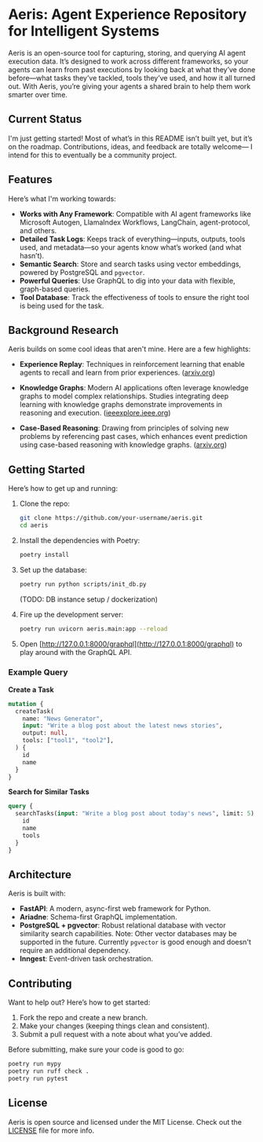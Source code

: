 # Aeris: Agent Experience Repository for Intelligent Systems

Aeris is an open-source tool for capturing, storing, and querying AI agent execution data. It’s designed to work across different frameworks, so your agents can learn from past executions by looking back at what they’ve done before—what tasks they’ve tackled, tools they’ve used, and how it all turned out. With Aeris, you’re giving your agents a shared brain to help them work smarter over time.

## Current Status

I'm just getting started! Most of what’s in this README isn’t built yet, but it’s on the roadmap. Contributions, ideas, and feedback are totally welcome— I intend for this to eventually be a community project.

## Features

Here’s what I'm working towards:

- **Works with Any Framework**: Compatible with AI agent frameworks like Microsoft Autogen, LlamaIndex Workflows, LangChain, agent-protocol, and others.
- **Detailed Task Logs**: Keeps track of everything—inputs, outputs, tools used, and metadata—so your agents know what’s worked (and what hasn’t).
- **Semantic Search**: Store and search tasks using vector embeddings, powered by PostgreSQL and `pgvector`.
- **Powerful Queries**: Use GraphQL to dig into your data with flexible, graph-based queries.
- **Tool Database**: Track the effectiveness of tools to ensure the right tool is being used for the task.

## Background Research

Aeris builds on some cool ideas that aren't mine. Here are a few highlights:

- **Experience Replay**: Techniques in reinforcement learning that enable agents to recall and learn from prior experiences. ([arxiv.org](https://arxiv.org/abs/2007.06700))

- **Knowledge Graphs**: Modern AI applications often leverage knowledge graphs to model complex relationships. Studies integrating deep learning with knowledge graphs demonstrate improvements in reasoning and execution. ([ieeexplore.ieee.org](https://ieeexplore.ieee.org/document/10716359))

- **Case-Based Reasoning**: Drawing from principles of solving new problems by referencing past cases, which enhances event prediction using case-based reasoning with knowledge graphs. ([arxiv.org](https://arxiv.org/abs/2309.12423))

## Getting Started

Here’s how to get up and running:

1. Clone the repo:
   ```bash
   git clone https://github.com/your-username/aeris.git
   cd aeris
   ```

2. Install the dependencies with Poetry:
   ```bash
   poetry install
   ```

3. Set up the database:
   ```bash
   poetry run python scripts/init_db.py
   ```
   (TODO: DB instance setup / dockerization)

4. Fire up the development server:
   ```bash
   poetry run uvicorn aeris.main:app --reload
   ```

5. Open [http://127.0.0.1:8000/graphql](http://127.0.0.1:8000/graphql) to play around with the GraphQL API.

### Example Query

**Create a Task**
```graphql
mutation {
  createTask(
    name: "News Generator",
    input: "Write a blog post about the latest news stories",
    output: null,
    tools: ["tool1", "tool2"],
  ) {
    id
    name
  }
}
```

**Search for Similar Tasks**
```graphql
query {
  searchTasks(input: "Write a blog post about today's news", limit: 5) {
    id
    name
    tools
  }
}
```

## Architecture

Aeris is built with:

- **FastAPI**: A modern, async-first web framework for Python.
- **Ariadne**: Schema-first GraphQL implementation.
- **PostgreSQL + pgvector**: Robust relational database with vector similarity search capabilities. Note: Other vector databases may be supported in the future. Currently `pgvector` is good enough and doesn't require an additional dependency.
- **Inngest**: Event-driven task orchestration.

## Contributing

Want to help out? Here’s how to get started:

1. Fork the repo and create a new branch.
2. Make your changes (keeping things clean and consistent).
3. Submit a pull request with a note about what you’ve added.

Before submitting, make sure your code is good to go:
```bash
poetry run mypy
poetry run ruff check .
poetry run pytest
```

## License

Aeris is open source and licensed under the MIT License. Check out the [LICENSE](LICENSE) file for more info.

